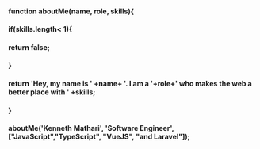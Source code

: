 #### function aboutMe(name, role, skills){
#### if(skills.length< 1){
#### return false;
#### }
#### return 'Hey, my name is ' +name+ '. I am a '+role+' who makes the web a better place with ' +skills;
#### }
#### aboutMe('Kenneth Mathari', 'Software Engineer', ["JavaScript","TypeScript", "VueJS", "and Laravel"]);
